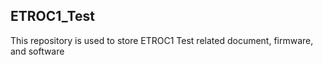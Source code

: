 ## ETROC1_Test
This repository is used to store ETROC1 Test related document, firmware, and software


